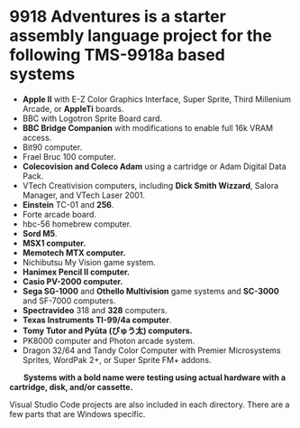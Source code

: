 # 9918 Adventures is a starter assembly language project for the following TMS-9918a based systems
* **Apple II** with E-Z Color Graphics Interface, Super Sprite, Third Millenium Arcade, or **AppleTi** boards.
* BBC with Logotron Sprite Board card.
* **BBC Bridge Companion** with modifications to enable full 16k VRAM access.
* Bit90 computer.
* Frael Bruc 100 computer.
* **Colecovision and Coleco Adam** using a cartridge or Adam Digital Data Pack.
* VTech Creativision computers, including **Dick Smith Wizzard**, Salora Manager, and VTech Laser 2001.
* **Einstein** TC-01 and **256**.
* Forte arcade board.
* hbc-56 homebrew computer.
* **Sord M5**.
* **MSX1 computer.**
* **Memotech MTX computer.**
* Nichibutsu My Vision game system.
* **Hanimex Pencil II computer.**
* **Casio PV-2000 computer.**
* **Sega SG-1000** and **Othello Multivision** game systems and **SC-3000** and SF-7000 computers.
* **Spectravideo** 318 and **328** computers.
* **Texas Instruments TI-99/4a computer**.
* **Tomy Tutor and Pyūta (ぴゅう太) computers.**  
* PK8000 computer and Photon arcade system.
* Dragon 32/64 and Tandy Color Computer with Premier Microsystems Sprites, WordPak 2+, or Super Sprite FM+ addons.  
  
&emsp;&ensp;&nbsp;**Systems with a bold name were testing using actual hardware with a cartridge, disk, and/or cassette.**

Visual Studio Code projects are also included in each directory. There are a few parts that are Windows specific.